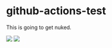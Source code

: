 # github-actions-test
This is going to get nuked. 

![](https://github.com/kevelbreh/github-actions-test/workflows/.github/workflows/main.yml/badge.svg?branch=master)
![](https://github.com/kevelbreh/github-actions-test/workflows/.github/workflows/main.yml/badge.svg?branch=develop)
